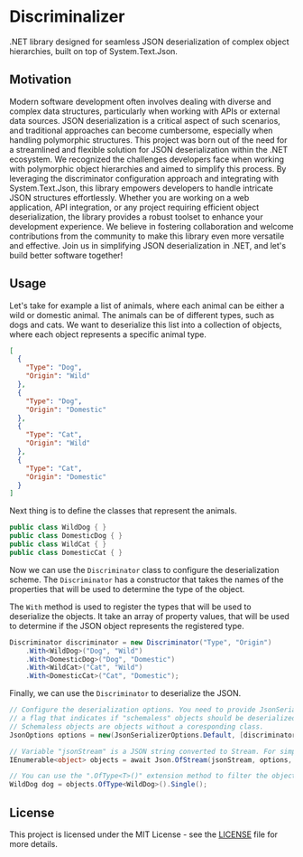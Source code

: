 # Discriminalizer

.NET library designed for seamless JSON deserialization of complex object hierarchies, built on top of System.Text.Json.

## Motivation

Modern software development often involves dealing with diverse and complex data structures, particularly when working
with APIs or external data sources. JSON deserialization is a critical aspect of such scenarios, and traditional
approaches can become cumbersome, especially when handling polymorphic structures.
This project was born out of the need for a streamlined and flexible solution for
JSON deserialization within the .NET ecosystem. We recognized the challenges developers face when working with
polymorphic object hierarchies and aimed to simplify this process.
By leveraging the discriminator configuration approach and integrating with System.Text.Json, this library empowers
developers to handle intricate JSON structures effortlessly. Whether you are working on a web application, API
integration, or any project requiring efficient object deserialization, the library provides a
robust toolset to enhance your development experience.
We believe in fostering collaboration and welcome contributions from the community to make this library even more
versatile and effective. Join us in simplifying JSON deserialization in .NET, and let's build better software together!

## Usage

Let's take for example a list of animals, where each animal can be either a wild or domestic animal. The animals can be
of different types, such as dogs and cats. We want to deserialize this list into a collection of objects, where each
object represents a specific animal type.

```json
[
  {
    "Type": "Dog",
    "Origin": "Wild"
  },
  {
    "Type": "Dog",
    "Origin": "Domestic"
  },
  {
    "Type": "Cat",
    "Origin": "Wild"
  },
  {
    "Type": "Cat",
    "Origin": "Domestic"
  }
]
```

Next thing is to define the classes that represent the animals.

```csharp
public class WildDog { }
public class DomesticDog { }
public class WildCat { }
public class DomesticCat { }
```

Now we can use the `Discriminator` class to configure the deserialization scheme. The `Discriminator` has a constructor
that takes the names of the properties that will be used to determine the type of the object.

The `With` method is used to register the types that will be used to deserialize the objects. It take an array of
property values, that will be used to determine if the JSON object represents the registered type.

```csharp
Discriminator discriminator = new Discriminator("Type", "Origin")
    .With<WildDog>("Dog", "Wild")
    .With<DomesticDog>("Dog", "Domestic")
    .With<WildCat>("Cat", "Wild")
    .With<DomesticCat>("Cat", "Domestic");
```

Finally, we can use the `Discriminator` to deserialize the JSON.

```csharp
// Configure the deserialization options. You need to provide JsonSerializerOptions, a list of discriminators and
// a flag that indicates if "schemaless" objects should be deserialized as well. 
// Schemaless objects are objects without a coresponding class.
JsonOptions options = new(JsonSerializerOptions.Default, [discriminator], false);

// Variable "jsonStream" is a JSON string converted to Stream. For simplicity, it is excluded from this example.
IEnumerable<object> objects = await Json.OfStream(jsonStream, options, CancellationToken.None);

// You can use the ".OfType<T>()" extension method to filter the objects by type.
WildDog dog = objects.OfType<WildDog>().Single();
```

## License

This project is licensed under the MIT License - see the [LICENSE](./LICENSE) file for more details.